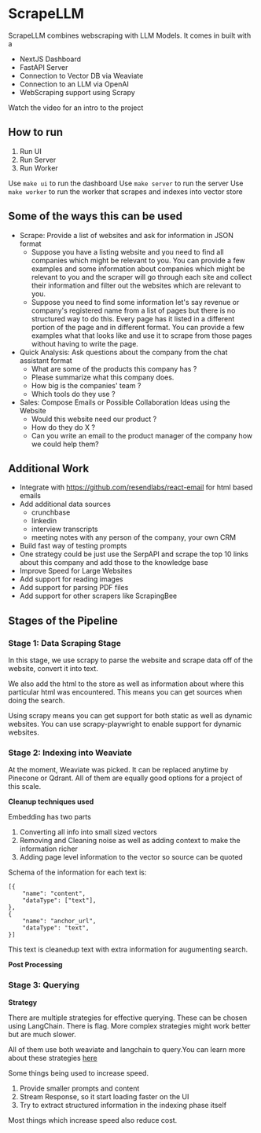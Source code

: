 
# ScrapeLLM

ScrapeLLM combines webscraping with LLM Models. It comes in built with a
 - NextJS Dashboard
 - FastAPI Server
 - Connection to Vector DB via Weaviate
 - Connection to an LLM via OpenAI 
 - WebScraping support using Scrapy

Watch the video for an intro to the project

## How to run

   1. Run UI
   2. Run Server
   3. Run Worker


Use ```make ui``` to run the dashboard
Use ```make server``` to run the server
Use ```make worker``` to run the worker that scrapes and indexes into vector store

## Some of the ways this can be used
 - Scrape: Provide a list of websites and ask for information in JSON format
     - Suppose you have a listing website and you need to find all companies which might be relevant to you. You can provide a few examples and some information about companies which might be relevant to you and the scraper will go through each site and collect their information and filter out the websites which are relevant to you.
     - Suppose you need to find some information let's say revenue or company's registered name from a list of pages but there is no structured way to do this. Every page has it listed in a different portion of the page and in different format. You can provide a few examples what that looks like and use it to scrape from those pages without having to write the page.
 - Quick Analysis: Ask questions about the company from the chat assistant format 
    - What are some of the products this company has ?
    - Please summarize what this company does. 
    - How big is the companies' team ?
    - Which tools do they use ?
 - Sales: Compose Emails or Possible Collaboration Ideas using the Website
    - Would this website need our product ?
    - How do they do X ?
    - Can you write an email to the product manager of the company how we could help them?

## Additional Work

- Integrate with https://github.com/resendlabs/react-email for html based emails
- Add additional data sources
    - crunchbase
    - linkedin
    - interview transcripts
    - meeting notes with any person of the company, your own CRM
- Build fast way of testing prompts
- One strategy could be just use the SerpAPI and scrape the top 10 links about this company and add those to the knowledge base
- Improve Speed for Large Websites
- Add support for reading images
- Add support for parsing PDF files
- Add support for other scrapers like ScrapingBee



## Stages of the Pipeline

### Stage 1: Data Scraping Stage
 
 In this stage, we use scrapy to parse the website and scrape data off of the website, convert it into text.
 
 We also add the html to the store as well as information about where this particular html was encountered. This means you can get sources when doing the search.

 Using scrapy means you can get support for both static as well as dynamic websites. You can use scrapy-playwright to enable support for dynamic websites.


### Stage 2: Indexing into Weaviate

 At the moment, Weaviate was picked. It can be replaced anytime by Pinecone or Qdrant. All of them are equally good options for a project of this scale.

 **Cleanup techniques used**

 Embedding has two parts
 1. Converting all info into small sized vectors
 2. Removing and Cleaning noise as well as adding context to make the information richer
 3. Adding page level information to the vector so source can be quoted

 Schema of the information for each text is:

    [{
        "name": "content",
        "dataType": ["text"],
    },
    {
        "name": "anchor_url",
        "dataType": "text",
    }]
    
This text is cleanedup text with extra information for augumenting search.

 **Post Processing** 

### Stage 3: Querying

**Strategy**

There are multiple strategies for effective querying. These can be chosen using LangChain. There is flag. More complex strategies might work better but are much slower.

All of them use both weaviate and langchain to query.You can learn more about these strategies [here](https://weaviate.io/blog/combining-langchain-and-weaviate)

Some things being used to increase speed.

1. Provide smaller prompts and content
2. Stream Response, so it start loading faster on the UI
3. Try to extract structured information in the indexing phase itself
   
Most things which increase speed also reduce cost. 






